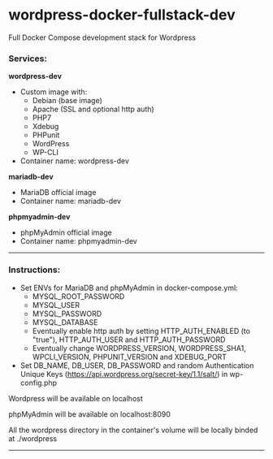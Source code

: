 # wordpress-docker-fullstack-dev
Full Docker Compose development stack for Wordpress

### **Services**:

**wordpress-dev**
- Custom image with:
    - Debian (base image)
    - Apache (SSL and optional http auth)
    - PHP7
    - Xdebug
    - PHPunit
    - WordPress
    - WP-CLI
- Container name: wordpress-dev


**mariadb-dev**
- MariaDB official image
- Container name: mariadb-dev

**phpmyadmin-dev**
- phpMyAdmin official image
- Container name: phpmyadmin-dev

------

### **Instructions**:

 - Set ENVs for MariaDB and phpMyAdmin in docker-compose.yml: 
    - MYSQL_ROOT_PASSWORD
    - MYSQL_USER
    - MYSQL_PASSWORD
    - MYSQL_DATABASE
    - Eventually enable http auth by setting HTTP_AUTH_ENABLED (to "true"), HTTP_AUTH_USER and HTTP_AUTH_PASSWORD
    - Eventually change WORDPRESS_VERSION, WORDPRESS_SHA1, WPCLI_VERSION, PHPUNIT_VERSION and XDEBUG_PORT
 - Set DB_NAME, DB_USER, DB_PASSWORD and random Authentication Unique Keys (https://api.wordpress.org/secret-key/1.1/salt/) in wp-config.php

Wordpress will be available on localhost

phpMyAdmin will be available on localhost:8090

All the wordpress directory in the container's volume will be locally binded at ./wordpress

------

